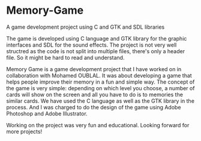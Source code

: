 # Memory-Game
A game development project using C and GTK and SDL libraries 

The game is developed using C language and GTK library for the graphic interfaces and SDL for the sound effects.
The project is not very well structred as the code is not split into multiple files, there's only a header file. So it might be hard to read and understand.

Memory Game is a game development project that I have worked on in collaboration with Mohamed OUBLAL. It was about developing a game that helps people improve their memory in a fun and simple way. 
The concept of the game is very simple: depending on which level you choose, a number of cards will show on the screen and all you have to do is to memories the similar cards.
We have used the C language as well as the GTK library in the process. And I was charged to do the design of the game using Adobe Photoshop and Adobe Illustrator.

Working on the project was very fun and educational. Looking forward for more projects!
